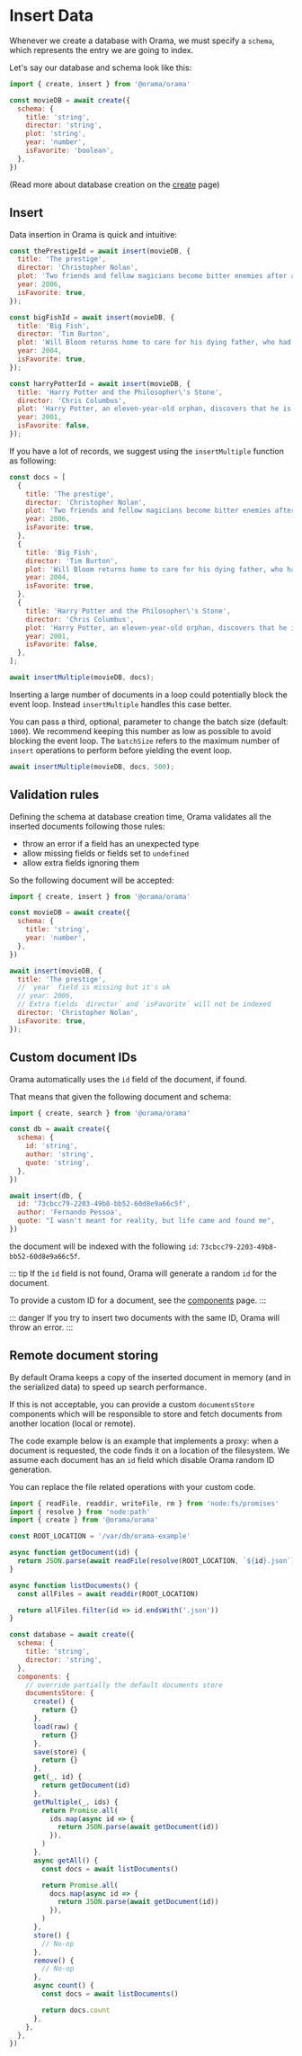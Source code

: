 # Insert Data

Whenever we create a database with Orama, we must specify a `schema`, which
represents the entry we are going to index.

Let's say our database and schema look like this:

```javascript copy
import { create, insert } from '@orama/orama'

const movieDB = await create({
  schema: {
    title: 'string',
    director: 'string',
    plot: 'string',
    year: 'number',
    isFavorite: 'boolean',
  },
})
```

(Read more about database creation on the [create](/open-source/usage/create) page)

## Insert

Data insertion in Orama is quick and intuitive:

```javascript copy
const thePrestigeId = await insert(movieDB, {
  title: 'The prestige',
  director: 'Christopher Nolan',
  plot: 'Two friends and fellow magicians become bitter enemies after a sudden tragedy. As they devote themselves to this rivalry, they make sacrifices that bring them fame but with terrible consequences.',
  year: 2006,
  isFavorite: true,
});

const bigFishId = await insert(movieDB, {
  title: 'Big Fish',
  director: 'Tim Burton',
  plot: 'Will Bloom returns home to care for his dying father, who had a penchant for telling unbelievable stories. After he passes away, Will tries to find out if his tales were really true.',
  year: 2004,
  isFavorite: true,
});

const harryPotterId = await insert(movieDB, {
  title: 'Harry Potter and the Philosopher\'s Stone',
  director: 'Chris Columbus',
  plot: 'Harry Potter, an eleven-year-old orphan, discovers that he is a wizard and is invited to study at Hogwarts. Even as he escapes a dreary life and enters a world of magic, he finds trouble awaiting him.',
  year: 2001,
  isFavorite: false,
});
```

If you have a lot of records, we suggest using the `insertMultiple` function as following:

```javascript copy
const docs = [
  {
    title: 'The prestige',
    director: 'Christopher Nolan',
    plot: 'Two friends and fellow magicians become bitter enemies after a sudden tragedy. As they devote themselves to this rivalry, they make sacrifices that bring them fame but with terrible consequences.',
    year: 2006,
    isFavorite: true,
  },
  {
    title: 'Big Fish',
    director: 'Tim Burton',
    plot: 'Will Bloom returns home to care for his dying father, who had a penchant for telling unbelievable stories. After he passes away, Will tries to find out if his tales were really true.',
    year: 2004,
    isFavorite: true,
  },
  {
    title: 'Harry Potter and the Philosopher\'s Stone',
    director: 'Chris Columbus',
    plot: 'Harry Potter, an eleven-year-old orphan, discovers that he is a wizard and is invited to study at Hogwarts. Even as he escapes a dreary life and enters a world of magic, he finds trouble awaiting him.',
    year: 2001,
    isFavorite: false,
  },
];

await insertMultiple(movieDB, docs);
```

Inserting a large number of documents in a loop could potentially block the event loop.
Instead `insertMultiple` handles this case better.

You can pass a third, optional, parameter to change the batch size (default:
`1000`). We recommend keeping this number as low as possible to avoid blocking
the event loop. The `batchSize` refers to the maximum number of `insert`
operations to perform before yielding the event loop.

```javascript
await insertMultiple(movieDB, docs, 500);
```

## Validation rules

Defining the schema at database creation time, Orama validates all the inserted documents following those rules:
- throw an error if a field has an unexpected type
- allow missing fields or fields set to `undefined`
- allow extra fields ignoring them

So the following document will be accepted:

```javascript copy
import { create, insert } from '@orama/orama'

const movieDB = await create({
  schema: {
    title: 'string',
    year: 'number',
  },
})

await insert(movieDB, {
  title: 'The prestige',
  // `year` field is missing but it's ok
  // year: 2006,
  // Extra fields `director` and `isFavorite` will not be indexed
  director: 'Christopher Nolan',
  isFavorite: true,
});
```

## Custom document IDs

Orama automatically uses the `id` field of the document, if found.

That means that given the following document and schema:

```js
import { create, search } from '@orama/orama'

const db = await create({
  schema: {
    id: 'string',
    author: 'string',
    quote: 'string',
  },
})

await insert(db, {
  id: '73cbcc79-2203-49b8-bb52-60d8e9a66c5f',
  author: 'Fernando Pessoa',
  quote: "I wasn't meant for reality, but life came and found me",
})
```

the document will be indexed with the following `id`: `73cbcc79-2203-49b8-bb52-60d8e9a66c5f`.

::: tip
If the `id` field is not found, Orama will generate a random `id` for the document. 

To provide a custom ID for a document, see the [components](/open-source/internals/components.html) page.
:::

::: danger
If you try to insert two documents with the same ID, Orama will throw an error.
:::

## Remote document storing

By default Orama keeps a copy of the inserted document in memory (and in the serialized data) to speed up search performance.

If this is not acceptable, you can provide a custom `documentsStore` components which will be responsible to store
and fetch documents from another location (local or remote).

The code example below is an example that implements a proxy: when a document is requested, the code finds it on a location of the filesystem. 
We assume each document has an `id` field which disable Orama random ID generation.

You can replace the file related operations with your custom code.

```javascript copy
import { readFile, readdir, writeFile, rm } from 'node:fs/promises'
import { resolve } from 'node:path'
import { create } from '@orama/orama'

const ROOT_LOCATION = '/var/db/orama-example'

async function getDocument(id) {
  return JSON.parse(await readFile(resolve(ROOT_LOCATION, `${id}.json`), 'utf-8'))
}

async function listDocuments() {
  const allFiles = await readdir(ROOT_LOCATION)

  return allFiles.filter(id => id.endsWith('.json'))
}

const database = await create({
  schema: {
    title: 'string',
    director: 'string',
  },
  components: {
    // override partially the default documents store
    documentsStore: {
      create() {
        return {}
      },
      load(raw) {
        return {}
      },
      save(store) {
        return {}
      },
      get(_, id) {
        return getDocument(id)
      },
      getMultiple(_, ids) {
        return Promise.all(
          ids.map(async id => {
            return JSON.parse(await getDocument(id))
          }),
        )
      },
      async getAll() {
        const docs = await listDocuments()

        return Promise.all(
          docs.map(async id => {
            return JSON.parse(await getDocument(id))
          }),
        )
      },
      store() {
        // No-op
      },
      remove() {
        // No-op
      },
      async count() {
        const docs = await listDocuments()

        return docs.count
      },
    },
  },
})
```